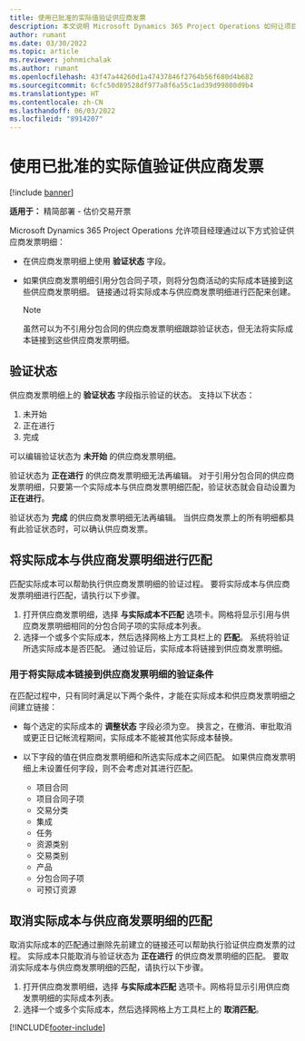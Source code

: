 ```yaml
---
title: 使用已批准的实际值验证供应商发票
description: 本文说明 Microsoft Dynamics 365 Project Operations 如何让项目经理使用承包商在执行工作和记录时间时批准的实际值验证供应商发票，以及项目团队成员使用的支出和材料。
author: rumant
ms.date: 03/30/2022
ms.topic: article
ms.reviewer: johnmichalak
ms.author: rumant
ms.openlocfilehash: 43f47a44260d1a47437846f2764b56f680d4b682
ms.sourcegitcommit: 6cfc50d89528df977a8f6a55c1ad39d99800d9b4
ms.translationtype: HT
ms.contentlocale: zh-CN
ms.lasthandoff: 06/03/2022
ms.locfileid: "8914207"
---
```

# <a name="verification-of-vendor-invoices-with-approved-actuals"></a>使用已批准的实际值验证供应商发票

[!include [banner](../../includes/dataverse-preview.md)]

**适用于：** 精简部署 - 估价交易开票

Microsoft Dynamics 365 Project Operations 允许项目经理通过以下方式验证供应商发票明细：

- 在供应商发票明细上使用 **验证状态** 字段。
- 如果供应商发票明细引用分包合同子项，则将分包商活动的实际成本链接到这些供应商发票明细。 链接通过将实际成本与供应商发票明细进行匹配来创建。

    > [!NOTE]
    > 虽然可以为不引用分包合同的供应商发票明细跟踪验证状态，但无法将实际成本链接到这些供应商发票明细。

## <a name="verification-status"></a>验证状态

供应商发票明细上的 **验证状态** 字段指示验证的状态。 支持以下状态：

1. 未开始
2. 正在进行
3. 完成

可以编辑验证状态为 **未开始** 的供应商发票明细。

验证状态为 **正在进行** 的供应商发票明细无法再编辑。 对于引用分包合同的供应商发票明细，只要第一个实际成本与供应商发票明细匹配，验证状态就会自动设置为 **正在进行**。

验证状态为 **完成** 的供应商发票明细无法再编辑。 当供应商发票上的所有明细都具有此验证状态时，可以确认供应商发票。

## <a name="match-cost-actuals-to-vendor-invoice-lines"></a>将实际成本与供应商发票明细进行匹配

匹配实际成本可以帮助执行供应商发票明细的验证过程。 要将实际成本与供应商发票明细进行匹配，请执行以下步骤。

1. 打开供应商发票明细，选择 **与实际成本不匹配** 选项卡。网格将显示引用与供应商发票明细相同的分包合同子项的实际成本列表。
2. 选择一个或多个实际成本，然后选择网格上方工具栏上的 **匹配**。 系统将验证所选实际成本是否匹配。 通过验证后，实际成本将链接到供应商发票明细。

### <a name="validation-criteria-that-are-used-to-link-cost-actuals-to-vendor-invoice-lines"></a>用于将实际成本链接到供应商发票明细的验证条件

在匹配过程中，只有同时满足以下两个条件，才能在实际成本和供应商发票明细之间建立链接：

- 每个选定的实际成本的 **调整状态** 字段必须为空。 换言之，在撤消、审批取消或更正日记帐流程期间，实际成本不能被其他实际成本替换。
- 以下字段的值在供应商发票明细和所选实际成本之间匹配。 如果供应商发票明细上未设置任何字段，则不会考虑对其进行匹配。

    - 项目合同
    - 项目合同子项
    - 交易分类
    - 集成
    - 任务
    - 资源类别
    - 交易类别
    - 产品
    - 分包合同子项
    - 可预订资源

## <a name="unmatch-cost-actuals-from-a-vendor-invoice-line"></a>取消实际成本与供应商发票明细的匹配

取消实际成本的匹配通过删除先前建立的链接还可以帮助执行验证供应商发票的过程。 实际成本只能取消与验证状态为 **正在进行** 的供应商发票明细的匹配。 要取消实际成本与供应商发票明细的匹配，请执行以下步骤。

1. 打开供应商发票明细，选择 **与实际成本匹配** 选项卡。网格将显示引用供应商发票明细的实际成本列表。
2. 选择一个或多个实际成本，然后选择网格上方工具栏上的 **取消匹配**。

[!INCLUDE[footer-include](../../includes/footer-banner.md)]
